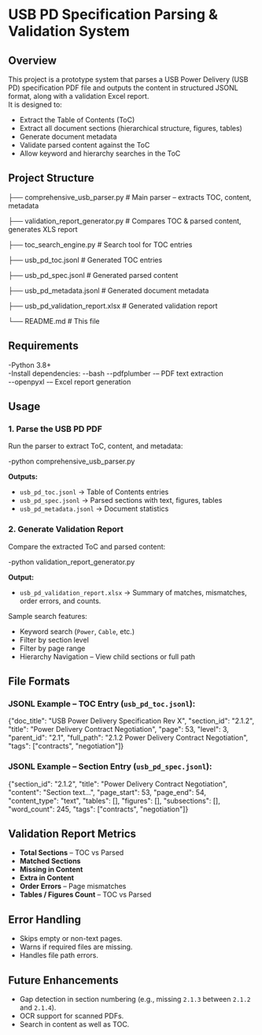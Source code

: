 # **USB PD Specification Parsing & Validation System**

## **Overview**
This project is a prototype system that parses a USB Power Delivery (USB PD) specification PDF file and outputs the content in structured JSONL format, along with a validation Excel report.  
It is designed to:
- Extract the Table of Contents (ToC)
- Extract all document sections (hierarchical structure, figures, tables)
- Generate document metadata
- Validate parsed content against the ToC
- Allow keyword and hierarchy searches in the ToC



## **Project Structure**

├── comprehensive_usb_parser.py      # Main parser – extracts TOC, content, metadata

├── validation_report_generator.py    # Compares TOC & parsed content, generates XLS report

├── toc_search_engine.py              # Search tool for TOC entries

├── usb_pd_toc.jsonl                  # Generated TOC entries

├── usb_pd_spec.jsonl                 # Generated parsed content

├── usb_pd_metadata.jsonl             # Generated document metadata

├── usb_pd_validation_report.xlsx     # Generated validation report

└── README.md                         # This file



## **Requirements**
-Python 3.8+  
-Install dependencies:
--bash
--pdfplumber -– PDF text extraction  
--openpyxl  -– Excel report generation 


## **Usage**

### **1. Parse the USB PD PDF**
Run the parser to extract ToC, content, and metadata:

-python comprehensive_usb_parser.py


**Outputs:**
- `usb_pd_toc.jsonl` → Table of Contents entries
- `usb_pd_spec.jsonl` → Parsed sections with text, figures, tables
- `usb_pd_metadata.jsonl` → Document statistics



### **2. Generate Validation Report**
Compare the extracted ToC and parsed content:

-python validation_report_generator.py

**Output:**
- `usb_pd_validation_report.xlsx` → Summary of matches, mismatches, order errors, and counts.



Sample search features:
- Keyword search (`Power`, `Cable`, etc.)
- Filter by section level
- Filter by page range
- Hierarchy Navigation – View child sections or full path 



## **File Formats**
### **JSONL Example – TOC Entry (`usb_pd_toc.jsonl`):**

{"doc_title": "USB Power Delivery Specification Rev X", "section_id": "2.1.2", "title": "Power Delivery Contract Negotiation", "page": 53, "level": 3, "parent_id": "2.1", "full_path": "2.1.2 Power Delivery Contract Negotiation", "tags": ["contracts", "negotiation"]}


### **JSONL Example – Section Entry (`usb_pd_spec.jsonl`):**

{"section_id": "2.1.2", "title": "Power Delivery Contract Negotiation", "content": "Section text...", "page_start": 53, "page_end": 54, "content_type": "text", "tables": [], "figures": [], "subsections": [], "word_count": 245, "tags": ["contracts", "negotiation"]}




## **Validation Report Metrics**
- **Total Sections** – TOC vs Parsed
- **Matched Sections**
- **Missing in Content**
- **Extra in Content**
- **Order Errors** – Page mismatches
- **Tables / Figures Count** – TOC vs Parsed



## **Error Handling**
- Skips empty or non-text pages.
- Warns if required files are missing.
- Handles file path errors.



## **Future Enhancements**
- Gap detection in section numbering (e.g., missing `2.1.3` between `2.1.2` and `2.1.4`).
- OCR support for scanned PDFs.
- Search in content as well as TOC.
